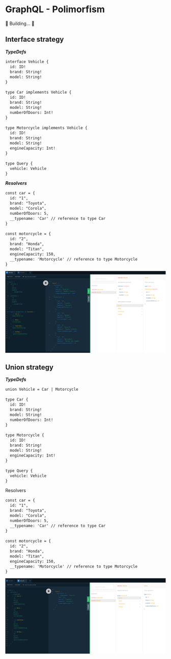 # GraphQL - Polimorfism

:construction: Building... :construction:

## Interface strategy

***TypeDefs***

```
interface Vehicle {
  id: ID!
  brand: String!
  model: String!
}

type Car implements Vehicle {
  id: ID!
  brand: String!
  model: String!
  numberOfDoors: Int!
}
  
type Motorcycle implements Vehicle {
  id: ID!
  brand: String!
  model: String!
  engineCapacity: Int!
}

type Query {
  vehicle: Vehicle
}

```

***Resolvers***

``` 
const car = {
  id: "1",
  brand: "Toyota",
  model: "Corola",
  numberOfDoors: 5,
  __typename: 'Car' // reference to type Car
}

const motorcycle = {
  id: "2",
  brand: "Honda",
  model: "Titan",
  engineCapacity: 150,
  __typename: 'Motorcycle' // reference to type Motorcycle
}

```

![Polimorfism](https://github.com/Miqueias92/GraphQL/blob/master/curso-graphql/polimorfism/assets/interface.png)


## Union strategy

***TypeDefs***

```
union Vehicle = Car | Motorcycle  

type Car {
  id: ID!
  brand: String!
  model: String!
  numberOfDoors: Int!
}
  
type Motorcycle {
  id: ID!
  brand: String!
  model: String!
  engineCapacity: Int!
}

type Query {
  vehicle: Vehicle
}
```


Resolvers
``` 
const car = {
  id: "1",
  brand: "Toyota",
  model: "Corola",
  numberOfDoors: 5,
  __typename: 'Car' // reference to type Car
}

const motorcycle = {
  id: "2",
  brand: "Honda",
  model: "Titan",
  engineCapacity: 150,
  __typename: 'Motorcycle' // reference to type Motorcycle
}

```

![Union](https://github.com/Miqueias92/GraphQL/blob/master/curso-graphql/polimorfism/assets/union.png)
